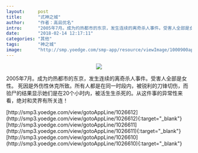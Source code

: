 ```yaml
---
layout:     post
title:      "式神之城"
author:     "作者：高凪优名"
intro:      "2005年7月。成为灼热都市的东京，发生连续的离奇杀人事件。受害人全部是女性。 死因是外伤性休克所致。所有人都是在同一时段内，被锐利的刀锋切伤，而验尸的结果显示她们是在20个小时内，被活生生杀死的。从这件事的异常性来看，绝对和灵界有所关连！"
date:       "2018-02-14 12:17:11"
categories: "其他"
tags:       "神之城"
image:      "http://smp.yoedge.com/smp-app/resource/viewImage/1000900appline.png"
---
```

<div style="text-align: center">
<p><img src="http://smp.yoedge.com/smp-app/resource/viewImage/1000900appline.png"/></p>
</div>
<p class="post-meta">
<span>2005年7月。成为灼热都市的东京，发生连续的离奇杀人事件。受害人全部是女性。 死因是外伤性休克所致。所有人都是在同一时段内，被锐利的刀锋切伤，而验尸的结果显示她们是在20个小时内，被活生生杀死的。从这件事的异常性来看，绝对和灵界有所关连！</span>
</p>
[http://smp3.yoedge.com/view/gotoAppLine/1026612](http://smp3.yoedge.com/view/gotoAppLine/1026612){:target="_blank"}
[http://smp3.yoedge.com/view/gotoAppLine/1026611](http://smp3.yoedge.com/view/gotoAppLine/1026611){:target="_blank"}
[http://smp3.yoedge.com/view/gotoAppLine/1026610](http://smp3.yoedge.com/view/gotoAppLine/1026610){:target="_blank"}


